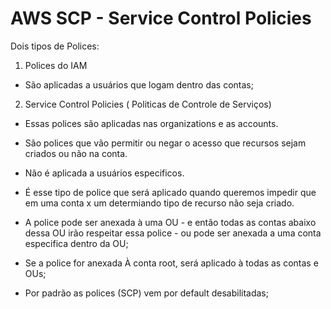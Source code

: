 # AWS SCP - Service Control Policies

Dois tipos de Polices: 

1. Polices do IAM

 - São aplicadas a usuários que logam dentro das contas;
 

2. Service Control Policies ( Politicas de Controle de Serviços)

- Essas polices são aplicadas nas organizations e as accounts.

- São polices que vão permitir ou negar o acesso que recursos sejam criados ou não na conta. 

- Não é aplicada a usuários especificos.

- É esse tipo de police que será aplicado quando queremos impedir que em uma conta x um determiando tipo de recurso não seja criado.

- A police pode ser anexada à uma OU - e então todas as contas abaixo dessa OU irão respeitar essa police - ou pode ser anexada a uma conta especifica dentro da OU;

- Se a police for anexada À conta root, será aplicado à todas as contas e OUs;

- Por padrão as polices (SCP) vem por default desabilitadas;